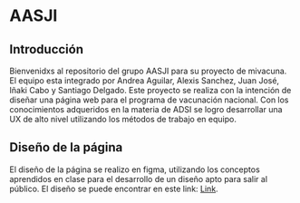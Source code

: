 # AASJI

## Introducción 

Bienvenidxs al repositorio del grupo AASJI para su proyecto de mivacuna. El equipo esta integrado por Andrea Aguilar, Alexis Sanchez, Juan José, Iñaki Cabo y Santiago Delgado. Este proyecto se realiza con la intención de diseñar una página web para el programa de vacunación nacional. Con los conocimientos adqueridos en la materia de ADSI se logro desarrollar una UX de alto nivel utilizando los métodos de trabajo en equipo.

## Diseño de la página

El diseño de la página se realizo en figma, utilizando los conceptos aprendidos en clase para el desarrollo de un diseño apto para salir al público. 
El diseño se puede encontrar en este link: [Link](https://www.figma.com/file/YkO9yHXJ4hG01OQQxpYm1F/mivacuna?node-id=19%3A2).


